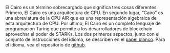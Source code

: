 El Cairo es un término sobrecargado que significa tres cosas diferentes. Primero, El Cairo es una arquitectura de CPU. En segundo lugar, “Cairo” es una abreviatura de la CPU AIR que es una representación algebraica de esta arquitectura de CPU. Por último, El Cairo es un completo lenguaje de programación Turing que permite a los desarrolladores de blockchain aprovechar el poder de STARKs. Los dos primeros aspectos, junto con el conjunto de instrucciones del idioma, se describen en el [papel blanco](https://eprint.iacr.org/2021/1063). Para el idioma, vea el repositorio de [github](https://github.com/starkware-libs/cairo).